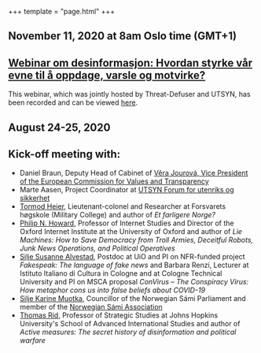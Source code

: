 +++
template = "page.html"
+++

## November 11, 2020 at 8am Oslo time (GMT+1)
## [Webinar om desinformasjon: Hvordan styrke vår evne til å oppdage, varsle og motvirke?](https://www.prosjektutsyn.no/webinar-om-desinformasjon/)

This webinar, which was jointly hosted by Threat-Defuser and UTSYN, has been recorded and can be viewed [here](https://www.youtube.com/watch?v=_R-4_oqVavA).


## August 24-25, 2020
## Kick-off meeting with:
- Daniel Braun, Deputy Head of Cabinet of
        <a href="https://ec.europa.eu/commission/commissioners/2019-2024/jourova/team_en">Věra Jourová, Vice President of the European Commission for Values and Transparency</a>
- Marte Aasen, Project Coordinator at
        <a href="https://www.prosjektutsyn.no/">UTSYN Forum for utenriks og sikkerhet</a>
- <a href="https://forsvaret.no/hogskolene/forsvarets-hogskole/ansatte/ansatte/Heier%20Tormod">Tormod Heier</a>,
        Lieutenant-colonel and Researcher at Forsvarets høgskole
        (Military College) and author of <i>Et farligere Norge?</i>
- <a href="https://www.oii.ox.ac.uk/people/philip-howard/">Philip N. Howard</a>,
        Professor of Internet Studies and Director of the Oxford Internet Institute at the University of Oxford and author of
	<i>Lie Machines: How to Save Democracy from Troll Armies, Deceitful Robots, Junk News Operations, and Political Operatives</i>
- <a href="https://www.hf.uio.no/ilos/personer/vit/susanas/">Silje Susanne Alvestad</a>,
        Postdoc at UiO and PI on NFR-funded project <i>Fakespeak: The language of fake news</i>
	and Barbara Renzi, Lecturer at Istituto Italiano di Cultura in Cologne and at
	Cologne Technical University and PI on MSCA proposal
	<i>ConVirus – The Conspiracy Virus: How metaphor cons us into false beliefs about COVID-19</i>
- <a href="https://sametinget.no/finn-ansatt/?personid=44&zx=w">Silje Karine Muotka</a>,
        Councillor of the Norwegian Sámi Parliament and member of the
        <a href="https://nsr.no/">Norwegian Sámi Association</a>
- <a href="https://sais.jhu.edu/users/trid2">Thomas Rid</a>,
        Professor of Strategic Studies at Johns Hopkins University's School of Advanced International Studies and author of
	<i>Active measures: The secret history of disinformation and political warfare</i>
